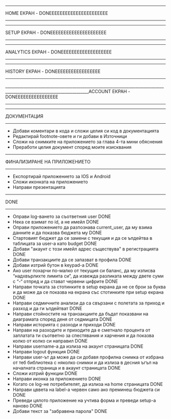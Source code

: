 _______________________________________________________________________________________________________________________
HOME ЕКРАН - DONEEEEEEEEEEEEEEEEEEEEEE
_______________________________________________________________________________________________________________________

_______________________________________________________________________________________________________________________
SETUP ЕКРАН - DONEEEEEEEEEEEEEEEEEEEEE
_______________________________________________________________________________________________________________________

_______________________________________________________________________________________________________________________
ANALYTICS ЕКРАН - DONEEEEEEEEEEEEEEEEEEE
_______________________________________________________________________________________________________________________

_______________________________________________________________________________________________________________________
HISTORY ЕКРАН - DONEEEEEEEEEEEEEEEEE
_______________________________________________________________________________________________________________________

_______________________________________________________________________________________________________________________ACCOUNT ЕКРАН - DONEEEEEEEEEEEEEEEE
_______________________________________________________________________________________________________________________

_______________________________________________________________________________________________________________________
ДОКУМЕНТАЦИЯ
_______________________________________________________________________________________________________________________
* Добави коментари в кода и сложи целия си код в документацията
* Редактирай footnote-овете и ги добави в Източници
* Сложи на снимките на приложението за глава 4-та мини обяснения
* Преработи целия документ според моите изисквания

_______________________________________________________________________________________________________________________
ФИНАЛИЗИРАНЕ НА ПРИЛОЖЕНИЕТО
_______________________________________________________________________________________________________________________
* Експортирай приложението за IOS и Android
* Сложи иконката на приложението
* Направи презентацията

_______________________________________________________________________________________________________________________
DONE
_______________________________________________________________________________________________________________________
* Оправи log-ването за съответния user DONE
* Нека се взимат по id, а не имейл DONE
* Оправи приложението да разпознава current_user, да му взима данните и да показва бюджета му DONE
* Стартовият бюджет да се замени с текущия и да се ъпдейтва в таблицата за user-а като budget DONE
* Добави "акаунт с този имейл адрес съществува" в регистрацията DONE
* Добави транзакциите да се запазват в профила DONE
* Добави изтрий бутон в keypad-а DONE
* Ако user похарчи по-малко от текущия си баланс, да му изписва “надхвърлихте лимита си”, да извежда разликата между двете суми с “-“ отпред и да стават червени цифрите DONE
* Направи точката за стотинките в setup екрана да не се брои за буква и да може да се показва на екрана със стотинките при setup екрана DONE
* Направи седмичните анализи да са свързани с полетата за приход и разход и да ги ъпдейтват DONE
* Направи стойностите на транзакциите да бъдат показвани на диаграмата според деня от седмицата DONE
* Направи историята с разходи и приходи DONE
* Направи на разходите и приходите да е сметнало процента от заплатата ти съответно за спестявания и харчения и да показва колко от колко си направил DONE
* Направи username-а да излиза на акаунт страницата DONE
* Направи logout функция DONE
* Направи user-ът да може да си добавя профилна снимка от избрана от теб библиотека с няколко снимки и да излиза в десния ъгъл на началната страница и в акаунт страницата DONE
* Сложи изтрий функции DONE
* Направи иконка за приложението DONE
* Когато се log-не потребителят, да излиза на home страницата DONE
* Направи цввета на label-а червен само ако преминеш бюджета си DONE
* Преведи цялото приложение на учтива форма и преведи setup-а наново DONE
* Добави текст за "забравена парола" DONE




    